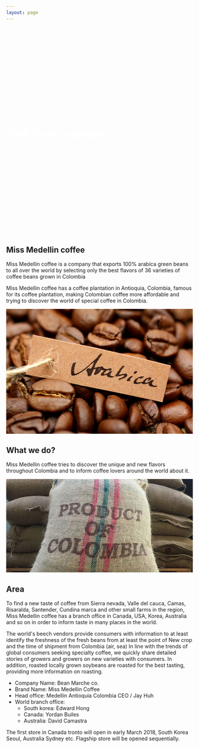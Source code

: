 ```yaml
---
layout: page
---
```


<div class="text-center" style="background: url(/images/IMG_1525.jpg) no-repeat; background-size: cover;">
  <p>&nbsp;</p><p>&nbsp;</p><p>&nbsp;</p><p>&nbsp;</p><p>&nbsp;</p><p>&nbsp;</p><p>&nbsp;</p><p>&nbsp;</p>
  <h1 style="color: #fff;">"Gift from colombia"</h1>
  <p>&nbsp;</p><p>&nbsp;</p><p>&nbsp;</p><p>&nbsp;</p><p>&nbsp;</p><p>&nbsp;</p><p>&nbsp;</p><p>&nbsp;</p>
</div>

## Miss Medellin coffee

Miss Medellin coffee is a company that exports 100% arabica green beans to all over the world by selecting only the best flavors of 36 varieties of coffee beans grown in Colombia

Miss Medellin coffee has a coffee plantation in Antioquia, Colombia, famous for its coffee plantation, making Colombian coffee more affordable and trying to discover the world of special coffee in Colombia.

![2](/images/2w.jpg)

## What we do?

Miss Medellin coffee tries to discover the unique and new flavors throughout Colombia and to inform coffee lovers around the world about it.

![3](/images/3w.jpg)

## Area

To find a new taste of coffee from Sierra nevada, Valle del cauca, Camas, Risaralda, Santender, Cundina marca and other small farms in the region, Miss Medellin coffee has a branch office in Canada, USA, Korea, Australia and so on in order to inform taste in many places in the world.

The world's beech vendors provide consumers with information to at least identify the freshness of the fresh beans from at least the point of New crop and the time of shipment from Colombia (air, sea) In line with the trends of global consumers seeking specialty coffee, we quickly share detailed stories of growers and growers on new varieties with consumers. In addition, roasted locally grown soybeans are roasted for the best tasting, providing more information on roasting.

- Company Name: Bean Marche co.
- Brand Name: Miss Medellin Coffee
- Head office: Medellin Antioquia Colombia CEO / Jay Huh
- World branch office:
  + South korea: Edward Hong
  + Canada: Yordan Builes
  + Australia: David Camastra

The first store in Canada tronto will open in early March 2018, South Korea Seoul, Australia Sydney etc. Flagship store will be opened sequentially.
